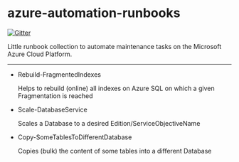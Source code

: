 azure-automation-runbooks
=========================

[![Gitter](https://badges.gitter.im/Join%20Chat.svg)](https://gitter.im/mstuefer/azure-automation-runbooks?utm_source=badge&utm_medium=badge&utm_campaign=pr-badge&utm_content=badge)

Little runbook collection to automate maintenance tasks on the
Microsoft Azure Cloud Platform.

---

- Rebuild-FragmentedIndexes

   Helps to rebuild (online) all indexes on Azure SQL on which a given
   Fragmentation is reached

- Scale-DatabaseService

   Scales a Database to a desired Edition/ServiceObjectiveName

- Copy-SomeTablesToDifferentDatabase

   Copies (bulk) the content of some tables into a different Database
